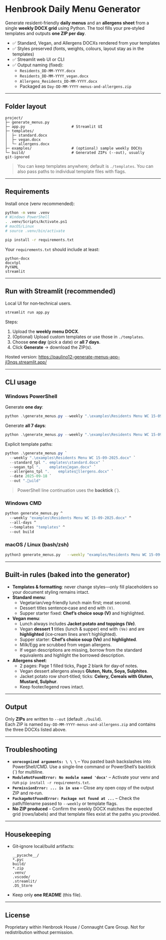 # Henbrook Daily Menu Generator

Generate resident-friendly **daily menus** and an **allergens sheet** from a single **weekly DOCX grid** using Python. The tool fills your pre‑styled templates and outputs **one ZIP per day**.

- ✅ Standard, Vegan, and Allergens DOCXs rendered from your templates
- ✅ Styles preserved (fonts, weights, colours, layout stay as in the templates)
- ✅ Streamlit web UI or CLI
- ✅ Output naming (fixed):  
  - `Residents_DD-MM-YYYY.docx`  
  - `Residents_DD-MM-YYYY_vegan.docx`  
  - `Allergens_Residents_DD-MM-YYYY.docx`  
  - Packaged as `Day-DD-MM-YYYY-menus-and-allergens.zip`

---

## Folder layout

```
project/
├─ generate_menus.py
├─ app.py                     # Streamlit UI
├─ templates/
│  ├─ standard.docx
│  ├─ vegan.docx
│  └─ allergens.docx
├─ examples/                  # (optional) sample weekly DOCXs
└─ build/                     # Generated ZIPs (--out), usually git‑ignored
```

> You can keep templates anywhere; default is `./templates`. You can also pass paths to individual template files with flags.

---

## Requirements

Install once (venv recommended):

```bash
python -m venv .venv
# Windows PowerShell
. .venv/Scripts/Activate.ps1
# macOS/Linux
# source .venv/bin/activate

pip install -r requirements.txt
```

Your `requirements.txt` should include at least:

```
python-docx
docxtpl
PyYAML
streamlit
```

---

## Run with Streamlit (recommended)

Local UI for non‑technical users.

```bash
streamlit run app.py
```

Steps:
1. Upload the **weekly menu DOCX**.
2. (Optional) Upload custom templates or use those in `./templates`.
3. Choose **one day** (pick a date) or **all 7 days**.
4. Click **Generate** → download the ZIP(s).

Hosted version: https://paulino12-generate-menus-app-jl3nqs.streamlit.app/

---

## CLI usage

### Windows PowerShell
Generate **one day**:
```powershell
python .\generate_menus.py --weekly ".\examples\Residents Menu WC 15-09-2025.docx" --date 2025-09-18 --templates ".	emplates" --out ".uild"
```

Generate **all 7 days**:
```powershell
python .\generate_menus.py --weekly ".\examples\Residents Menu WC 15-09-2025.docx" --all-days --templates ".	emplates" --out ".uild"
```

Explicit template paths:
```powershell
python .\generate_menus.py `
  --weekly ".\examples\Residents Menu WC 15-09-2025.docx" `
  --standard_tpl ".	emplates\standard.docx" `
  --vegan_tpl ".	emplatesegan.docx" `
  --allergens_tpl ".	emplatesllergens.docx" `
  --date 2025-09-18 `
  --out ".uild"
```

> PowerShell line continuation uses the **backtick** (`).

### Windows CMD
```bat
python generate_menus.py ^
  --weekly "examples\Residents Menu WC 15-09-2025.docx" ^
  --all-days ^
  --templates "templates" ^
  --out build
```

### macOS / Linux (bash/zsh)
```bash
python3 generate_menus.py   --weekly "examples/Residents Menu WC 15-09-2025.docx"   --all-days   --templates "./templates"   --out "./build"
```

---

## Built‑in rules (baked into the generator)

- **Templates & formatting**: never change styles—only fill placeholders so your document styling remains intact.
- **Standard menu**:
  - Vegetarian/veg‑friendly lunch main first; meat second.
  - Dessert titles sentence‑case and end with `(V)`.
  - Supper starter fixed: **Chef’s choice soup (V)** and highlighted.
- **Vegan menu**:
  - Lunch always includes **Jacket potato and toppings (Ve)**.
  - Vegan **dessert 1** titles (lunch & supper) end with `(Ve)` and are **highlighted** (ice‑cream lines aren’t highlighted).
  - Supper starter: **Chef’s choice soup (Ve)** and **highlighted**.
  - Milk/Egg are scrubbed from vegan allergens.
  - If vegan descriptions are missing, borrow from the standard equivalents and highlight the borrowed description.
- **Allergens sheet**:
  - 2 pages: Page 1 filled ticks, Page 2 blank for day‑of notes.
  - Vegan dessert allergens always **Gluten, Nuts, Soya, Sulphites**.
  - Jacket potato row short‑titled; ticks: **Celery, Cereals with Gluten, Mustard, Sulphur**.
  - Keep footer/legend rows intact.

---

## Output

Only **ZIPs** are written to `--out` (default `./build`).  
Each ZIP is named `Day-DD-MM-YYYY-menus-and-allergens.zip` and contains the three DOCXs listed above.

---

## Troubleshooting

- **`unrecognized arguments: \ \ \`** – You pasted bash backslashes into PowerShell/CMD. Use a single‑line command or PowerShell’s backtick (`) for multiline.
- **`ModuleNotFoundError: No module named 'docx'`** – Activate your venv and run `pip install -r requirements.txt`.
- **`PermissionError: ... is in use`** – Close any open copy of the output ZIP and re‑run.
- **`PackageNotFoundError: Package not found at ...`** – Check the path/filename passed to `--weekly` or template flags.
- **No ZIP produced** – Confirm the weekly DOCX matches the expected grid (rows/labels) and that template files exist at the paths you provided.

---

## Housekeeping

- Git‑ignore local/build artifacts:
  ```
  __pycache__/
  *.pyc
  build/
  *.zip
  .venv/
  .vscode/
  .streamlit/
  .DS_Store
  ```
- Keep only **one README** (this file).

---

## License

Proprietary within Henbrook House / Connaught Care Group. Not for redistribution without permission.
